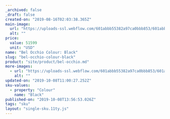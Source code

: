 ```yaml
---
_archived: false
_draft: false
created-on: "2019-08-16T02:03:38.365Z"
main-image:
  url: "https://uploads-ssl.webflow.com/601abbb55382a97ca0bbb853/601abbb55382a9bdcfbbba73_bel-occhio-chandelier_r3_download.jpg"
  alt: ""
price:
  value: 51599
  unit: "USD"
name: "Bel Occhio Colour: Black"
slug: "bel-occhio-colour-black"
product: "site/product/bel-occhio.md"
more-images:
  - url: "https://uploads-ssl.webflow.com/601abbb55382a97ca0bbb853/601abbb55382a9baf8bbba70_bel_occhio_whiteblackback_72_download.jpg"
    alt: ""
updated-on: "2019-10-08T11:00:27.252Z"
sku-values:
  - property: "Colour"
    name: "Black"
published-on: "2019-10-08T13:56:53.026Z"
tags: "sku"
layout: "single-sku.11ty.js"
---
```



